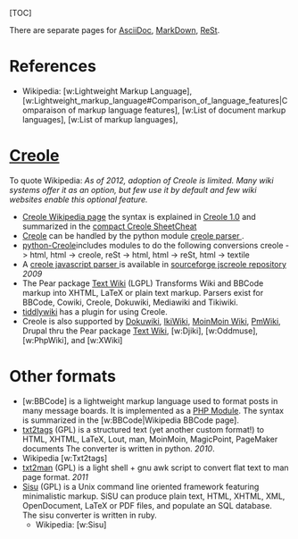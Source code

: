 <!--
.. description:
.. date: 2015-06-10
.. slug: structured_text
.. tags:
.. link:
.. title: Structured Text
-->

[TOC]


There are separate pages for
[AsciiDoc](/node/asciidoc "internal reference"),
[MarkDown](/node/makdown "internal reference"),
[ReSt](/node/rest "internal reference").

# References

-   Wikipedia:  [w:Lightweight Markup Language],
    [w:Lightweight_markup_language#Comparison_of_language_features|Comparaison of markup language features],
    [w:List of document markup languages],
    [w:List of markup languages],

# [Creole](http://www.wikicreole.org/wiki/Home)
To quote Wikipedia:
_As of 2012, adoption of Creole is limited. Many wiki systems offer it
as an option, but few use it by default and few wiki websites enable
this optional feature._

-   [Creole Wikipedia page](http://en.wikipedia.org/wiki/WikiCreole)
    the syntax is  explained in
    [Creole 1.0](http://www.wikicreole.org/wiki/Creole1.0) and summarized in the
    [compact Creole SheetCheat](http://www.wikicreole.org/wiki/CheatSheet)
-   [Creole](http://www.wikicreole.org/wiki/Home) can be handled by
    the python module [creole parser
    ](http://creoleparser.googlecode.com/svn/docs/index.html).
-   [python-Creole](https://github.com/jedie/python-creole)includes
    modules  to do the following conversions creole -> html,
    html -> creole, reSt -> html, html -> reSt, html -> textile
-   A [creole javascript parser
    ](http://www.ivan.fomichev.name/2008/04/javascript-creole-10-wiki-markup-parser.html)
    is available in
    [sourceforge jscreole repository
    ](http://jscreole.svn.sourceforge.net/viewvc/jscreole/)
    _2009_
-   The Pear package
    [Text Wiki](1http://pear.php.net/package/Text_Wiki/)
    (LGPL) Transforms Wiki and BBCode markup
into XHTML, LaTeX or plain text markup. Parsers exist for BBCode, Cowiki, Creole,
Dokuwiki, Mediawiki and Tikiwiki.
-   [tiddlywiki](http://www.tiddlywiki.com/) has a plugin for using Creole.
-   Creole is also supported by
    [Dokuwiki](http://wiki.splitbrain.org/wiki:dokuwiki),
    [IkiWiki](http://ikiwiki.info/),
    [MoinMoin Wiki](http://moinmo.in/),
    [PmWiki](http://www.pmwiki.org/),
    Drupal thru the Pear package [Text Wiki](1http://pear.php.net/package/Text_Wiki/),
    [w:Djiki], [w:Oddmuse], [w:PhpWiki], and [w:XWiki]

# Other formats

-   [w:BBCode]
    is a lightweight markup language used to format posts in many
    message boards. It is implemented as a
    [PHP Module](http://php.net/manual/en/book.bbcode.php).
    The syntax is summarized in the [w:BBCode|Wikipedia BBCode page].
-   [txt2tags](http://txt2tags.org/) (GPL)
    is a structured text (yet another custom format!) to HTML, XHTML,
    LaTeX, Lout, man, MoinMoin, MagicPoint, PageMaker documents The
    converter is written in python. _2010_.
-   Wikipedia [w:Txt2tags]
-   [txt2man](http://mvertes.free.fr/) (GPL)
    is a light shell + gnu awk script to convert flat text
    to man page format. _2011_
-   [Sisu](http://www.sisudoc.org/) (GPL)
    is a Unix command line oriented framework featuring minimalistic markup.
    SiSU can produce plain text, HTML, XHTML, XML,
    OpenDocument, LaTeX or PDF files, and populate an SQL database.<br />
    The sisu converter is written in ruby.
    -   Wikipedia: [w:Sisu]

<!-- Local Variables: -->
<!-- mode: markdown -->
<!-- ispell-local-dictionary: english -->
<!-- End: -->
